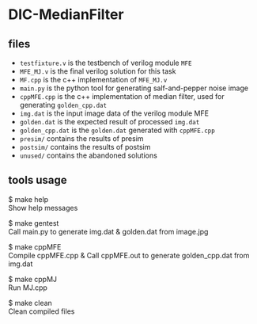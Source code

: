# DIC-MedianFilter

## files
* `testfixture.v` is the testbench of verilog module `MFE`
* `MFE_MJ.v` is the final verilog solution for this task
* `MF.cpp` is the c++ implementation of `MFE_MJ.v`
* `main.py` is the python tool for generating salf-and-pepper noise image
* `cppMFE.cpp` is the c++ implementation of median filter, used for generating `golden_cpp.dat`
* `img.dat` is the input image data of the verilog module MFE
* `golden.dat` is the expected result of processed `img.dat`
* `golden_cpp.dat` is the `golden.dat` generated with `cppMFE.cpp`
* `presim/` contains the results of presim
* `postsim/` contains the results of postsim
* `unused/` contains the abandoned solutions

## tools usage
$ make help  
Show help messages

$ make gentest  
Call main.py to generate img.dat & golden.dat from image.jpg

$ make cppMFE  
Compile cppMFE.cpp & Call cppMFE.out to generate golden_cpp.dat from img.dat

$ make cppMJ  
Run MJ.cpp

$ make clean  
Clean compiled files
